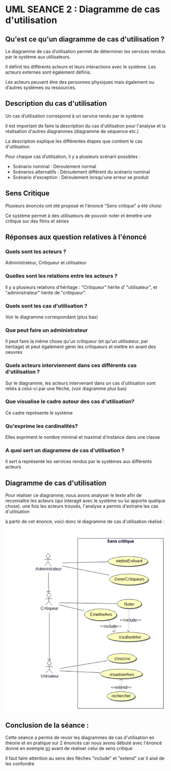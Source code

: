 # UML SEANCE 2 : Diagramme de cas d'utilisation

<h2>Qu'est ce qu'un diagramme de cas d'utilisation ?</h2>
<p>Le diagramme de cas d’utilisation permet de déterminer les services rendus par le système aux utilisateurs.</p>
<p>Il définit les différents acteurs et leurs interactions avec le système. Les acteurs externes sont également définis.</p>
<p>Les acteurs peuvent être des personnes physiques mais également ou d’autres systèmes ou ressources.</p>

<h2>Description du cas d'utilisation</h2>
<p>Un cas d’utilisation correspond à un service rendu par le système</p>
<p>Il est important de faire la description du cas d'utilisation pour l'analyse et la réalisation d'autres diagrammes (diagramme de séquence etc.)</p>
<p>La description explique les différentes étapes que contient le cas d'utilisation</p>
<p>Pour chaque cas d’utilisation, il y a plusieurs scénarii possibles : </p>
<ul>
<li>Scénario nominal : Déroulement normal</li>
<li>Scénarios alternatifs : Déroulement différent du scénario nominal</li>
<li>Scénario d'exception : Déroulement lorsqu'une erreur se produit</li>
</ul>

<h2>Sens Critique</h2>
<p>Plusieurs énoncés ont été proposé et l'énoncé "Sens critique" a été choisi</p>
<p>Ce système permet à des utilisateurs de pouvoir noter et émettre une critique sur des films et séries</p>

<h2>Réponses aux question relatives à l'énoncé</h2>
<h3>Quels sont les acteurs ?</h3>
<p>Administrateur, Critiqueur et utilisateur</p>
<h3>Quelles sont les relations entre les acteurs ?</h3>
<p>Il y a plusieurs relations d'héritage : "Critiqueur" hérite d’ "utilisateur", et "administrateur" hérite de "critiqueur".</p>

<h3>Quels sont les cas d'utilisation ?</h3>
<p>Voir le diagramme correspondant (plus bas)</p>
<h3>Que peut faire un administrateur</h3>
<p>Il peut faire la même chose qu'un critiqueur (et qu'un utilisateur, par héritage) et peut également gérer les critiqueurs et mettre en avant des oeuvres</p>
<h3>Quels acteurs interviennent dans ces différents cas d'utilisation ?</h3>
<p>Sur le diagramme, les acteurs intervenant dans un cas d'utilisation sont reliés à celui-ci par une flèche, (voir diagramme plus bas)</p>
<h3>Que visualise le cadre autour des cas d'utilisation?</h3>
<p>Ce cadre représente le système</p>
<h3>Qu'exprime les cardinalités?</h3>
<p>Elles expriment le nombre minimal et maximal d'instance dans une classe</p>
<h3>A quoi sert un diagramme de cas d'utilisation ?</h3>
<p>Il sert à représenté les services rendus par le systèmes aux différents acteurs</p>

<h2>Diagramme de cas d'utilisation</h2>
<p>Pour réaliser ce diagramme, nous avons analyser le texte afin de reconnaître les acteurs (qui interagit avec le système ou lui apporte quelque chose).
une fois les acteurs trouvés, l'analyse a permis d'extraire les cas d'utilisation
</p>
<p>à partir de cet énoncé, voici donc le diagramme de cas d'utilisation réalisé : </p>
<img src="../img/useCase.png" alt="useCase">

<h2>Conclusion de la séance : </h2>
<p>Cette séance a permis de revoir les diagrammes de cas d'utilisation en théorie et en pratique sur 2 énoncés car nous avons débuté avec l'énoncé
donné en exemple <a href="https://mbf-iut.i3s.unice.fr/doku.php?id=2016_2017:s2:td:td_use_cases">ici</a> avant de réaliser celui de sens critique</p>
<p>Il faut faire attention au sens des flèches "include" et "extend" car il aisé de les confondre</p>